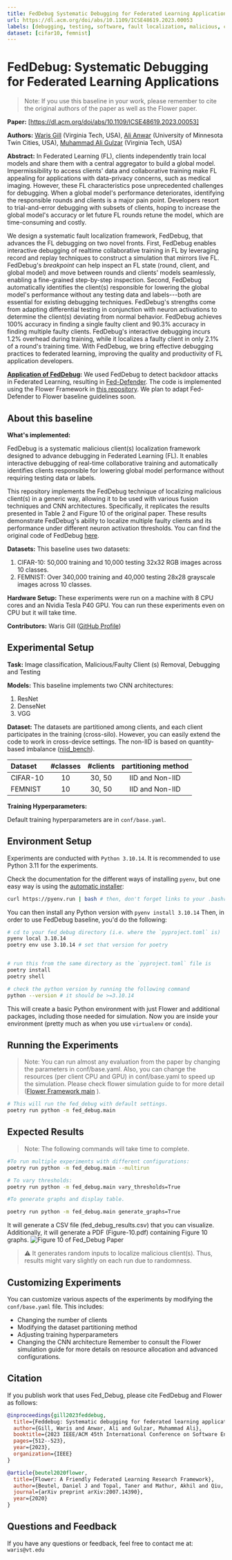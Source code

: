 ```yaml
---
title: FedDebug Systematic Debugging for Federated Learning Applications
url: https://dl.acm.org/doi/abs/10.1109/ICSE48619.2023.00053
labels: [debugging, testing, software, fault localization, malicious, client, neural networks, cnn, image classification, data poisoning]
dataset: [cifar10, femnist] 
---
```




# FedDebug: Systematic Debugging for Federated Learning Applications

> Note: If you use this baseline in your work, please remember to cite the original authors of the paper as well as the Flower paper.

**Paper:** [https://dl.acm.org/doi/abs/10.1109/ICSE48619.2023.00053]

**Authors:** [Waris Gill](https://people.cs.vt.edu/waris/) (Virginia Tech, USA), [Ali Anwar](https://cse.umn.edu/cs/ali-anwar) (University of Minnesota Twin Cities, USA), [Muhammad Ali Gulzar](https://people.cs.vt.edu/~gulzar/) (Virginia Tech, USA)


**Abstract:** In Federated Learning (FL), clients independently train local models and share them with a central aggregator to build a global model. Impermissibility to access clients' data and collaborative training make FL appealing for applications with data-privacy concerns, such as medical imaging. However, these FL characteristics pose unprecedented challenges for debugging. When a global model's performance deteriorates, identifying the responsible rounds and clients is a major pain point. Developers resort to trial-and-error debugging with subsets of clients, hoping to increase the global model's accuracy or let future FL rounds retune the model, which are time-consuming and costly.


We design a systematic fault localization framework, FedDebug, that advances the FL debugging on two novel fronts. First, FedDebug enables interactive debugging of realtime collaborative training in FL by leveraging record and replay techniques to construct a simulation that mirrors live FL. FedDebug's _breakpoint_ can help inspect an FL state (round, client, and global model) and move between rounds and clients' models seamlessly, enabling a fine-grained step-by-step inspection. Second, FedDebug automatically identifies the client(s) responsible for lowering the global model's performance without any testing data and labels---both are essential for existing debugging techniques. FedDebug's strengths come from adapting differential testing in conjunction with neuron activations to determine the client(s) deviating from normal behavior. FedDebug achieves 100% accuracy in finding a single faulty client and 90.3% accuracy in finding multiple faulty clients. FedDebug's interactive debugging incurs 1.2% overhead during training, while it localizes a faulty client in only 2.1% of a round's training time. With FedDebug, we bring effective debugging practices to federated learning, improving the quality and productivity of FL application developers.


**<u>Application of FedDebug</u>:** We used FedDebug to detect backdoor attacks in Federated Learning, resulting in [Fed-Defender](https://dl.acm.org/doi/10.1145/3617574.3617858). The code is implemented using the Flower Framework in [this repository](https://github.com/warisgill/FedDefender). We plan to adapt Fed-Defender to Flower baseline guidelines soon.



## About this baseline
**What's implemented:** 

FedDebug is a systematic malicious client(s) localization framework designed to advance debugging in Federated Learning (FL). It enables interactive debugging of real-time collaborative training and automatically identifies clients responsible for lowering global model performance without requiring testing data or labels.

This repository implements the FedDebug technique of localizing malicious client(s) in a generic way, allowing it to be used with various fusion techniques and CNN architectures. Specifically, it replicates the results presented in Table 2 and Figure 10 of the original paper. These results demonstrate FedDebug's ability to localize multiple faulty clients and its performance under different neuron activation thresholds. You can find the original code of FedDebug [here](https://github.com/SEED-VT/FedDebug).






**Datasets:** This baseline uses two datasets:
1. CIFAR-10: 50,000 training and 10,000 testing 32x32 RGB images across 10 classes.
2. FEMNIST: Over 340,000 training and 40,000 testing 28x28 grayscale images across 10 classes.

**Hardware Setup:**
These experiments were run on a machine with 8 CPU cores and an Nvidia Tesla P40 GPU. You can run these experiments even on CPU but it will take time.

**Contributors:** Waris Gill ([GitHub Profile](https://github.com/warisgill))

## Experimental Setup

**Task:** Image classification, Malicious/Faulty Client (s) Removal, Debugging and Testing

**Models:** This baseline implements two CNN architectures:
1. ResNet
2. DenseNet
3. VGG

**Dataset:** The datasets are partitioned among clients, and each client participates in the training (cross-silo). However, you can easily extend the code to work in cross-device settings. The non-IID is based on quantity-based imbalance ([niid_bench](https://arxiv.org/abs/2102.02079)).

| Dataset | #classes | #clients | partitioning method |
| :------- | :------: | :------: | :-----------------: |
| CIFAR-10 | 10 | 30, 50 | IID and Non-IID |
| FEMNIST | 10 | 30, 50 | IID and Non-IID |

  
**Training Hyperparameters:**

Default training hyperparameters are in `conf/base.yaml`.

## Environment Setup

Experiments are conducted with `Python 3.10.14`. It is recommended to use Python 3.11 for the experiments.

Check the documentation for the different ways of installing `pyenv`, but one easy way is using the [automatic installer](https://github.com/pyenv/pyenv-installer):

```bash
curl https://pyenv.run | bash # then, don't forget links to your .bashrc/.zshrc
```

You can then install any Python version with `pyenv install 3.10.14` Then, in order to use FedDebug baseline, you'd do the following:

```bash
# cd to your fed_debug directory (i.e. where the `pyproject.toml` is)
pyenv local 3.10.14
poetry env use 3.10.14 # set that version for poetry


# run this from the same directory as the `pyproject.toml` file is
poetry install
poetry shell

# check the python version by running the following command
python --version # it should be >=3.10.14
```

This will create a basic Python environment with just Flower and additional packages, including those needed for simulation. Now you are inside your environment (pretty much as when you use `virtualenv` or `conda`).

## Running the Experiments

>Note: You can run almost any evaluation from the paper by changing the parameters in conf/base.yaml. Also, you can change the resources (per client CPU and GPU) in conf/base.yaml to speed up the simulation. Please check flower simulation guide to for more detail ([Flower Framework main](https://flower.ai/docs/framework/how-to-run-simulations.html) ).

```bash
# This will run the fed_debug with default settings.
poetry run python -m fed_debug.main 
```  


## Expected Results  

> Note: The following commands will take time to complete.  

```bash
#To run multiple experiments with different configurations:
poetry run python -m fed_debug.main --multirun 

# To vary thresholds:
poetry run python -m fed_debug.main vary_thresholds=True

#To generate graphs and display table. 

poetry run python -m fed_debug.main generate_graphs=True
```

It will generate a CSV file (fed_debug_results.csv) that you can visualize. Additionally, it will generate a PDF (Figure-10.pdf) containing Figure 10 graphs.
![Figure 10 of Fed_Debug Paper](Figure-10.png)

> :warning: It generates random inputs to localize malicious client(s). Thus, results might vary slightly on each run due to randomness.


## Customizing Experiments
You can customize various aspects of the experiments by modifying the `conf/base.yaml` file. This includes:

- Changing the number of clients
- Modifying the dataset partitioning method
- Adjusting training hyperparameters
- Changing the CNN architecture
Remember to consult the Flower simulation guide for more details on resource allocation and advanced configurations.


## Citation

If you publish work that uses Fed_Debug, please cite FedDebug and Flower as follows:

```bibtex
@inproceedings{gill2023feddebug,
  title={Feddebug: Systematic debugging for federated learning applications},
  author={Gill, Waris and Anwar, Ali and Gulzar, Muhammad Ali},
  booktitle={2023 IEEE/ACM 45th International Conference on Software Engineering (ICSE)},
  pages={512--523},
  year={2023},
  organization={IEEE}
}

@article{beutel2020flower,
  title={Flower: A Friendly Federated Learning Research Framework},
  author={Beutel, Daniel J and Topal, Taner and Mathur, Akhil and Qiu, Xinchi and Fernandez-Marques, Javier and Gao, Yan and Sani, Lorenzo and Kwing, Hei Li and Parcollet, Titouan and Gusmão, Pedro PB de and Lane, Nicholas D},
  journal={arXiv preprint arXiv:2007.14390},
  year={2020}
}
```

## Questions and Feedback
If you have any questions or feedback, feel free to contact me at: `waris@vt.edu`